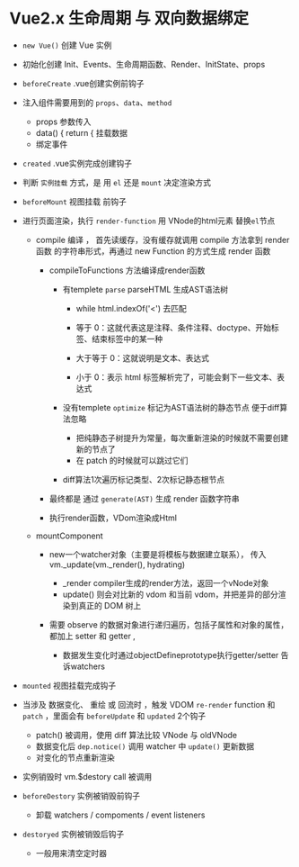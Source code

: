 # Vue2.x 生命周期 与 双向数据绑定 

+ `new Vue()` 创建 Vue 实例



+ 初始化创建 Init、Events、生命周期函数、Render、InitState、props



+ `beforeCreate` .vue创建实例前钩子
   

+ 注入组件需要用到的  `props`、`data`、`method`
   + props 参数传入
   + data() { return { 挂载数据
   + 绑定事件


+ `created` .vue实例完成创建钩子


+ 判断 `实例挂载` 方式，是 用 `el` 还是 `mount` 决定渲染方式

+ `beforeMount` 视图挂载 前钩子

+ 进行页面渲染，执行 `render-function` 用 VNode的html元素 替换`el`节点
    
    + compile 编译 ， 首先读缓存，没有缓存就调用 compile 方法拿到 render 函数 的字符串形式，再通过 new Function 的方式生成 render 函数

        
        + compileToFunctions 方法编译成render函数

            + 有templete `parse` parseHTML 生成AST语法树

               + while  html.indexOf('<') 去匹配

                + 等于 0：这就代表这是注释、条件注释、doctype、开始标签、结束标签中的某一种
                + 大于等于 0：这就说明是文本、表达式
                + 小于 0：表示 html 标签解析完了，可能会剩下一些文本、表达式



            + 没有templete `optimize` 标记为AST语法树的静态节点  便于diff算法忽略

               + 把纯静态子树提升为常量，每次重新渲染的时候就不需要创建新的节点了
               + 在 patch 的时候就可以跳过它们

            + diff算法1次遍历标记类型、2次标记静态根节点


        + 最终都是 通过 `generate(AST)` 生成  render 函数字符串
 
        + 执行render函数，VDom渲染成Html
   

    + mountComponent
    
        + new一个watcher对象（主要是将模板与数据建立联系）， 传入 vm._update(vm._render(), hydrating)
            + _render compiler生成的render方法，返回一个vNode对象
            + update() 则会对比新的 vdom 和当前 vdom，并把差异的部分渲染到真正的 DOM 树上

        + 需要 observe 的数据对象进行递归遍历，包括子属性和对象的属性，都加上 setter 和 getter ,
           + 数据发生变化时通过objectDefineprototype执行getter/setter 告诉watchers


+ `mounted` 视图挂载完成钩子


+ 当涉及 数据变化、 重绘 或 回流时 ，触发 VDOM `re-render` function 和 `patch` ，里面会有 `beforeUpdate` 和 `updated` 2个钩子
    + patch() 被调用，使用 diff 算法比较 VNode 与 oldVNode
    + 数据变化后 `dep.notice()` 调用 watcher 中 `update()` 更新数据
    + 对变化的节点重新渲染
  
+ 实例销毁时 vm.$destory call 被调用 


+ `beforeDestory` 实例被销毁前钩子

    + 卸载 watchers / compoments / event listeners


+ `destoryed` 实例被销毁后钩子
   + 一般用来清空定时器
